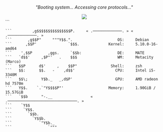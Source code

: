 <p align="center"><i>"Booting system... Accessing core protocols..."</i></p>

<div align="center">
  <img src="https://readme-typing-svg.demolab.com?font=Fira+Code&size=18&duration=2500&pause=1000&color=00FF00&center=true&width=440&lines=User%3A+Martin+Sleveland;Decrypting+cyber+intelligence...;Injecting+code+into+mainframe...;System+online+%E2%9C%94">
</div>
```

```            ,met$$$$$gg.                                                             
```         ,g$$$$$$$$$$$$$$$P.     « .─────────────. » « .─────────────. »
```       ,g$$P"     """Y$$.".                    OS:     Debian                                                                  
```      ,$$P'              `$$$.             Kernel:     5.10.0-16-amd64
```    ',$$P       ,ggs.     `$$b:                DE:     MATE                                                        
```   `d$$'     ,$P"'   .    $$$                  WM:     Metacity (Marco) 
```   $$P      d$'     ,    $$P"               Shell:     zsh 
```   $$:      $$.   -    ,d$$'                  CPU:     Intel i5-3340M                                                                  
```   $$\;      Y$b._   _,d$P'                   GPU:     AMD radeon hd 7570m                                                      
```   Y$$.    `.`"Y$$$$P"'                    Memory:     1.90GiB / 15.57GiB                                                                          
```   `$$b      "-.__                 « .───────────────────────────────. »
```    `Y$$                                                                                     
```     `Y$$.                                                                                               
```       `$$b.                    
```         `Y$$b.                 
```            `"Y$b._                                                                                            
```                `"""                                                                                           
